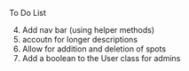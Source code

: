 To Do List


4. Add nav bar (using helper methods)
5. accoutn for longer descriptions
6. Allow for addition and deletion of spots
7. Add a boolean to the User class for admins